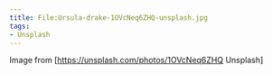 ```yaml
---
title: File:Ursula-drake-1OVcNeq6ZHQ-unsplash.jpg
tags:
- Unsplash
---
```


Image from [https://unsplash.com/photos/1OVcNeq6ZHQ Unsplash]


